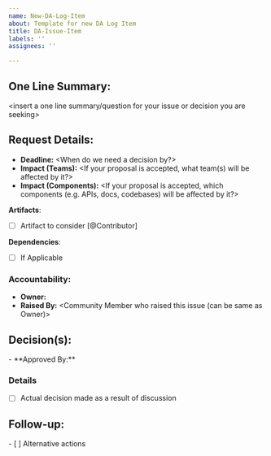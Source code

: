 ```yaml
---
name: New-DA-Log-Item
about: Template for new DA Log Item
title: DA-Issue-Item
labels: ''
assignees: ''

---
```


## One Line Summary: 

<insert a one line summary/question for your issue or decision you are seeking>

## **Request Details**:

- **Deadline:** <When do we need a decision by?>
- **Impact (Teams):** <If your proposal is accepted, what team(s) will be affected by it?>
- **Impact (Components):** <If your proposal is accepted, which components (e.g. APIs, docs, codebases) will be affected by it?>

<insert more information about your request>

**Artifacts**:
- [ ] Artifact to consider [@Contributor]

**Dependencies**:
- [ ] If Applicable

### **Accountability**:
- **Owner:** <DA member responsible for issue>
- **Raised By:** <Community Member who raised this issue (can be same as Owner)>


## **Decision(s)**:
<fill in this section upon reaching a decision>
- **Approved By:** <Insert name>
  
### Details

- [ ] Actual decision made as a result of discussion

## **Follow-up**:
<fill in this section upon reaching a decision>
- [ ] Alternative actions
